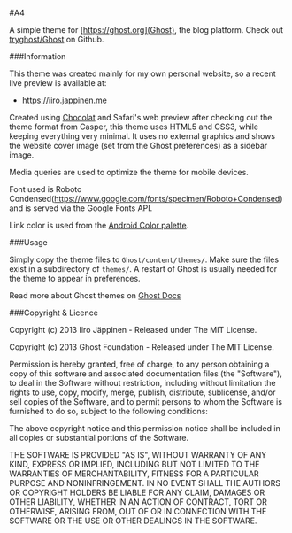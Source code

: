 #A4

A simple theme for [https://ghost.org](Ghost), the blog platform.
Check out [tryghost/Ghost](https://github.com/tryghost/Ghost) on Github.

###Information

This theme was created mainly for my own personal website, so a recent live preview is available at:

- https://iiro.jappinen.me

Created using [Chocolat](https://chocolatapp.com) and Safari's web preview after checking out the theme format from Casper, this theme uses HTML5 and CSS3, while keeping everything very minimal. It uses no external graphics and shows the website cover image (set from the Ghost preferences) as a sidebar image.

Media queries are used to optimize the theme for mobile devices.

Font used is Roboto Condensed(https://www.google.com/fonts/specimen/Roboto+Condensed) and is served via the Google Fonts API.

Link color is used from the [Android Color palette](http://developer.android.com/design/style/color.html).

###Usage

Simply copy the theme files to `Ghost/content/themes/`. Make sure the files exist in a subdirectory of `themes/`. A restart of Ghost is usually needed for the theme to appear in preferences.

Read more about Ghost themes on [Ghost Docs](https://docs.ghost.org/themes/#create-your-own)

###Copyright & Licence

Copyright (c) 2013 Iiro Jäppinen - Released under The MIT License.

Copyright (c) 2013 Ghost Foundation - Released under The MIT License.

Permission is hereby granted, free of charge, to any person obtaining a copy of this software and associated documentation files (the "Software"), to deal in the Software without restriction, including without limitation the rights to use, copy, modify, merge, publish, distribute, sublicense, and/or sell copies of the Software, and to permit persons to whom the Software is furnished to do so, subject to the following conditions:

The above copyright notice and this permission notice shall be included in all copies or substantial portions of the Software.

THE SOFTWARE IS PROVIDED "AS IS", WITHOUT WARRANTY OF ANY KIND, EXPRESS OR IMPLIED, INCLUDING BUT NOT LIMITED TO THE WARRANTIES OF MERCHANTABILITY, FITNESS FOR A PARTICULAR PURPOSE AND NONINFRINGEMENT. IN NO EVENT SHALL THE AUTHORS OR COPYRIGHT HOLDERS BE LIABLE FOR ANY CLAIM, DAMAGES OR OTHER LIABILITY, WHETHER IN AN ACTION OF CONTRACT, TORT OR OTHERWISE, ARISING FROM, OUT OF OR IN CONNECTION WITH THE SOFTWARE OR THE USE OR OTHER DEALINGS IN THE SOFTWARE.
